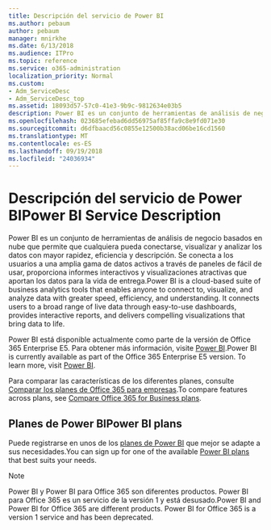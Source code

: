 ```yaml
---
title: Descripción del servicio de Power BI
ms.author: pebaum
author: pebaum
manager: mnirkhe
ms.date: 6/13/2018
ms.audience: ITPro
ms.topic: reference
ms.service: o365-administration
localization_priority: Normal
ms.custom:
- Adm_ServiceDesc
- Adm_ServiceDesc_top
ms.assetid: 18093d57-57c0-41e3-9b9c-9812634e03b5
description: Power BI es un conjunto de herramientas de análisis de negocio basados en nube que permite que cualquiera pueda conectarse, visualizar y analizar los datos con mayor rapidez, eficiencia y descripción. Se conecta a los usuarios a una amplia gama de datos activos a través de paneles de fácil de usar, proporciona informes interactivos y visualizaciones atractivas que aportan los datos para la vida de entrega.
ms.openlocfilehash: 023685efebad6dd56975af85ffa9c8e9fd071e30
ms.sourcegitcommit: d6dfbaacd56c0855e12500b38acd06be16cd1560
ms.translationtype: MT
ms.contentlocale: es-ES
ms.lasthandoff: 09/19/2018
ms.locfileid: "24036934"
---
```

# <a name="power-bi-service-description"></a><span data-ttu-id="bd468-104">Descripción del servicio de Power BI</span><span class="sxs-lookup"><span data-stu-id="bd468-104">Power BI Service Description</span></span>

<span data-ttu-id="bd468-p102">Power BI es un conjunto de herramientas de análisis de negocio basados en nube que permite que cualquiera pueda conectarse, visualizar y analizar los datos con mayor rapidez, eficiencia y descripción. Se conecta a los usuarios a una amplia gama de datos activos a través de paneles de fácil de usar, proporciona informes interactivos y visualizaciones atractivas que aportan los datos para la vida de entrega.</span><span class="sxs-lookup"><span data-stu-id="bd468-p102">Power BI is a cloud-based suite of business analytics tools that enables anyone to connect to, visualize, and analyze data with greater speed, efficiency, and understanding. It connects users to a broad range of live data through easy-to-use dashboards, provides interactive reports, and delivers compelling visualizations that bring data to life.</span></span>
  
<span data-ttu-id="bd468-p103">Power BI está disponible actualmente como parte de la versión de Office 365 Enterprise E5. Para obtener más información, visite [Power BI](https://powerbi.microsoft.com/).</span><span class="sxs-lookup"><span data-stu-id="bd468-p103">Power BI is currently available as part of the Office 365 Enterprise E5 version. To learn more, visit [Power BI](https://powerbi.microsoft.com/).</span></span>
  
<span data-ttu-id="bd468-109">Para comparar las características de los diferentes planes, consulte [Comparar los planes de Office 365 para empresas](http://go.microsoft.com/fwlink/?LinkID=799177&amp;clcid=0x409).</span><span class="sxs-lookup"><span data-stu-id="bd468-109">To compare features across plans, see [Compare Office 365 for Business plans](http://go.microsoft.com/fwlink/?LinkID=799177&amp;clcid=0x409).</span></span>
  
## <a name="power-bi-plans"></a><span data-ttu-id="bd468-110">Planes de Power BI</span><span class="sxs-lookup"><span data-stu-id="bd468-110">Power BI plans</span></span>
<span data-ttu-id="bd468-111"><a name="BKMK_PowerBIPlans"> </a></span><span class="sxs-lookup"><span data-stu-id="bd468-111"></span></span>

<span data-ttu-id="bd468-112">Puede registrarse en unos de los [planes de Power BI](https://go.microsoft.com/fwlink/?LinkID=786854) que mejor se adapte a sus necesidades.</span><span class="sxs-lookup"><span data-stu-id="bd468-112">You can sign up for one of the available [Power BI plans](https://go.microsoft.com/fwlink/?LinkID=786854) that best suits your needs.</span></span> 
  
> [!NOTE]
> <span data-ttu-id="bd468-p104">Power BI y Power BI para Office 365 son diferentes productos. Power BI para Office 365 es un servicio de la versión 1 y está desusado.</span><span class="sxs-lookup"><span data-stu-id="bd468-p104">Power BI and Power BI for Office 365 are different products. Power BI for Office 365 is a version 1 service and has been deprecated.</span></span> 
  

